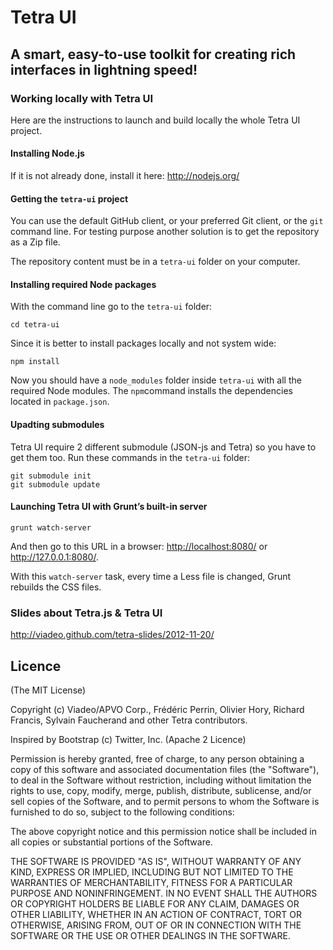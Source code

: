 Tetra UI
========

A smart, easy-to-use toolkit for creating rich interfaces in lightning speed!
-----------------------------------------------------------------------------

### Working locally with Tetra UI

Here are the instructions to launch and build locally the whole Tetra UI project.

#### Installing Node.js

If it is not already done, install it here:
<http://nodejs.org/>

#### Getting the `tetra-ui` project

You can use the default GitHub client, or your preferred Git client, or the `git` command line.
For testing purpose another solution is to get the repository as a Zip file.

The repository content must be in a `tetra-ui` folder on your computer.

#### Installing required Node packages

With the command line go to the `tetra-ui` folder:

    cd tetra-ui

Since it is better to install packages locally and not system wide:

    npm install

Now you should have a `node_modules` folder inside `tetra-ui` with all the required Node modules.
The `npm`command installs the dependencies located in `package.json`.

#### Upadting submodules

Tetra UI require 2 different submodule (JSON-js and Tetra) so you have to get them too.
Run these commands in the `tetra-ui` folder:

    git submodule init
    git submodule update

#### Launching Tetra UI with Grunt’s built-in server

    grunt watch-server

And then go to this URL in a browser: <http://localhost:8080/> or <http://127.0.0.1:8080/>.

With this `watch-server` task, every time a Less file is changed, Grunt rebuilds the CSS files.

### Slides about Tetra.js & Tetra UI

<http://viadeo.github.com/tetra-slides/2012-11-20/>

Licence
-------
(The MIT License)

Copyright (c) Viadeo/APVO Corp., Frédéric Perrin, Olivier Hory,
Richard Francis, Sylvain Faucherand and other Tetra contributors.

Inspired by Bootstrap (c) Twitter, Inc. (Apache 2 Licence)

Permission is hereby granted, free of charge, to any person obtaining a
copy of this software and associated documentation files (the
"Software"), to deal in the Software without restriction, including
without limitation the rights to use, copy, modify, merge, publish,
distribute, sublicense, and/or sell copies of the Software, and to permit
persons to whom the Software is furnished to do so, subject to the
following conditions:

The above copyright notice and this permission notice shall be included
in all copies or substantial portions of the Software.

THE SOFTWARE IS PROVIDED "AS IS", WITHOUT WARRANTY OF ANY KIND, EXPRESS
OR IMPLIED, INCLUDING BUT NOT LIMITED TO THE WARRANTIES OF
MERCHANTABILITY, FITNESS FOR A PARTICULAR PURPOSE AND NONINFRINGEMENT. IN
NO EVENT SHALL THE AUTHORS OR COPYRIGHT HOLDERS BE LIABLE FOR ANY CLAIM,
DAMAGES OR OTHER LIABILITY, WHETHER IN AN ACTION OF CONTRACT, TORT OR
OTHERWISE, ARISING FROM, OUT OF OR IN CONNECTION WITH THE SOFTWARE OR THE
USE OR OTHER DEALINGS IN THE SOFTWARE.
